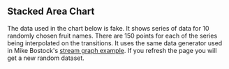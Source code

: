 ## Stacked Area Chart

The data used in the chart below is fake.  It shows series of data for 10 randomly chosen fruit names.  There are 150 points for each of the series being interpolated on the transitions.
It uses the same data generator used in Mike Bostock's [stream graph example](https://bl.ocks.org/mbostock/4060954).
If you refresh the page you will get a new random dataset.
